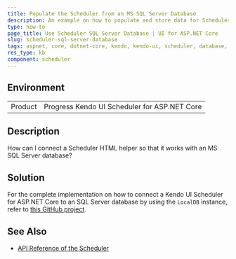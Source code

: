 ```yaml
---
title: Populate the Scheduler from an MS SQL Server Database
description: An example on how to populate and store data for Scheduler in an SQL Server database.
type: how-to
page_title: Use Scheduler SQL Server Database | UI for ASP.NET Core
slug: scheduler-sql-server-database
tags: aspnet, core, dotnet-core, kendo, kendo-ui, scheduler, database, sql-server, sql
res_type: kb
component: scheduler
---
```


## Environment

<table>
 <tr>
  <td>Product</td>
  <td>Progress Kendo UI Scheduler for ASP.NET Core</td>
 </tr>
</table>

## Description

How can I connect a Scheduler HTML helper so that it works with an MS SQL Server database?

## Solution

For the complete implementation on how to connect a Kendo UI Scheduler for ASP.NET Core to an SQL Server database by using the `LocalDB` instance, refer to [this GitHub project](https://github.com/telerik/aspnet-core-examples/tree/master/scheduler/SqlServerDataBase).

## See Also

* [API Reference of the Scheduler](https://docs.telerik.com/kendo-ui/api/javascript/ui/scheduler)
